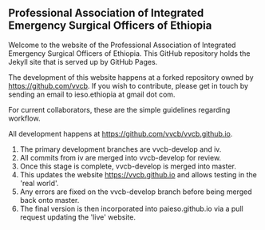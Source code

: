 ## Professional Association of Integrated Emergency Surgical Officers of Ethiopia

Welcome to the website of the Professional Association of Integrated Emergency Surgical Officers of Ethiopia. This GitHub repository holds the Jekyll site that is served up by GitHub Pages. 

The development of this website happens at a forked repository owned by https://github.com/vvcb. If you wish to contribute, please get in touch by sending an email to ieso.ethiopia at gmail dot com. 

For current collaborators, these are the simple guidelines regarding workflow.

All development happens at https://github.com/vvcb/vvcb.github.io. 

1. The primary development branches are vvcb-develop and iv. 
2. All commits from iv are merged into vvcb-develop for review. 
3. Once this stage is complete, vvcb-develop is merged into master. 
4. This updates the website https://vvcb.github.io and allows testing in the 'real world'.
5. Any errors are fixed on the vvcb-develop branch before being merged back onto master.
6. The final version is then incorporated into paieso.github.io via a pull request updating the 'live' website.